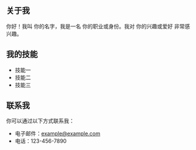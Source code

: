 ## 关于我

你好！我叫 你的名字，我是一名 你的职业或身份。我对 你的兴趣或爱好 非常感兴趣。

## 我的技能

- 技能一
- 技能二
- 技能三

## 联系我

你可以通过以下方式联系我：

- 电子邮件：example@example.com
- 电话：123-456-7890